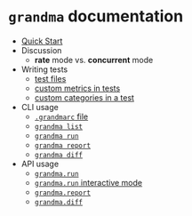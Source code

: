 # `grandma` documentation

* [Quick Start](../README.md)
* Discussion
  * **rate** mode vs. **concurrent** mode
* Writing tests
  * [test files](test-files.md)
  * [custom metrics in tests](test-custom-metrics.md)
  * [custom categories in a test](test-categories.md)
* CLI usage
  * [`.grandmarc` file](cli-grandmarc.md)
  * [`grandma list`](cli-grandma-list.md)
  * [`grandma run`](cli-grandma-run.md)
  * [`grandma report`](cli-grandma-report.md)
  * [`grandma diff`](cli-grandma-diff.md)
* API usage
  * [`grandma.run`](api-grandma-run.md)
  * [`grandma.run` interactive mode](api-grandma-run-interactive.md)
  * [`grandma.report`](api-grandma-report.md)
  * [`grandma.diff`](api-grandma-diff.md)
